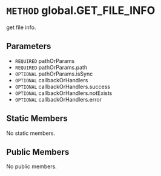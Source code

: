 # `METHOD` global.GET_FILE_INFO
get file info.

## Parameters
* `REQUIRED` pathOrParams 
* `REQUIRED` pathOrParams.path 
* `OPTIONAL` pathOrParams.isSync 
* `OPTIONAL` callbackOrHandlers 
* `OPTIONAL` callbackOrHandlers.success 
* `OPTIONAL` callbackOrHandlers.notExists 
* `OPTIONAL` callbackOrHandlers.error 

## Static Members
No static members.

## Public Members
No public members.
